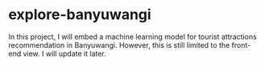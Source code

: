 # explore-banyuwangi

In this project, I will embed a machine learning model for tourist attractions recommendation in Banyuwangi. However, this is still limited to the front-end view. I will update it later.
